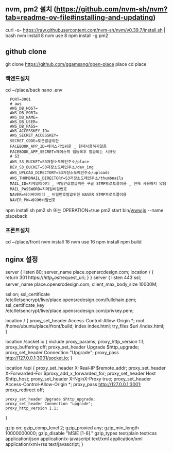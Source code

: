 ## nvm, pm2 설치 (https://github.com/nvm-sh/nvm?tab=readme-ov-file#installing-and-updating)
curl -o- https://raw.githubusercontent.com/nvm-sh/nvm/v0.39.7/install.sh | bash
nvm install 8
nvm use 8
npm install -g pm2

## github clone
git clone https://github.com/ggamsang/open-place place
cd place

### 백엔드설치
cd ~/place/back
nano .env
```
  PORT=3001
  # aws
  AWS_DB_HOST=
  AWS_DB_PORT=
  AWS_DB_NAME=
  AWS_DB_USER=
  AWS_DB_PASS=
  AWS_ACCESSKEY_ID=
  AWS_SECRET_ACCESSKEY=
  SECRET_CODE=토큰발급위한
  FACEBOOK_APP_ID=페이스가입위한 _ 현재사용하지않음
  FACEBOOK_APP_SECRET=페이스북 앱등록후 발급되는 시크릿
  # S3
  AWS_S3_BUCKET=S3저장소도메인주소/place
  DEV_S3_BUCKET=S3저장소도메인주소/dev_img
  AWS_UPLOAD_DIRECTORY=S3저장소도메인주소/uploads
  AWS_THUMBNAIL_DIRECTORY=S3저장소도메인주소/thumbnails
  MAIL_ID=지메일아이디 _ 비밀번호발급위한 구글 STMP프로토콜이용 _ 현재 사용하지 않음
  MAIL_PASSWORD=지메일비밀번호 
  NAVER=네이버아이디 _ 비밀번호발급위한 NAVER STMP프로토콜이용
  NAVER_PW=네이버비밀번호
```
npm install
sh pm2.sh 또는 OPERATION=true pm2 start bin/www.js --name placeback

### 프론트설치
cd ~/place/front
nvm install 16
nvm use 16
npm install
npm build


## nginx 설정
server {
  listen 80;
  server_name place.opensrcdesign.com;
  location / {
    return 301 https://$http_host$request_uri;
  }
}
server {
  listen 443 ssl;
  server_name place.opensrcdesign.com;
  client_max_body_size 10000M;

  ssl on;
  ssl_certificate 	/etc/letsencrypt/live/place.opensrcdesign.com/fullchain.pem;
  ssl_certificate_key 	/etc/letsencrypt/live/place.opensrcdesign.com/privkey.pem;

  location / {
    proxy_set_header Access-Control-Allow-Origin *;
    root /home/ubuntu/place/front/build;
    index index.html;
    try_files $uri /index.html;
  }

  location /socket.io {
    include proxy_params;
    proxy_http_version 1.1;
    proxy_buffering off;
    proxy_set_header Upgrade $http_upgrade;
    proxy_set_header Connection "Upgrade";
    proxy_pass http://127.0.0.1:3001/socket.io;
  }
  
  location /api {
    proxy_set_header X-Real-IP $remote_addr;
    proxy_set_header X-Forwarded-For $proxy_add_x_forwarded_for;
    proxy_set_header Host $http_host;
    proxy_set_header X-NginX-Proxy true;
    proxy_set_header Access-Control-Allow-Origin *;
    proxy_pass http://127.0.0.1:3001;
    proxy_redirect off;

    proxy_set_header Upgrade $http_upgrade;
    proxy_set_header Connection "upgrade";
    proxy_http_version 1.1;
  }

  gzip on;
  gzip_comp_level 2;
  gzip_proxied any;
  gzip_min_length 10000000000;
  gzip_disable "MSIE [1-6]\." gzip_types text/plain text/css application/json application/x-javascript text/xml application/xml application/xml+rss text/javascript;
}
